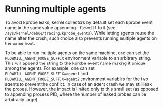 # Running multiple agents

To avoid kprobe leaks, kernel collectors by default set each kprobe event name to the same value appending `_flowmill` to it \(see `/sys/kernel/debug/tracing/kprobe_events`\). While letting agents reuse the name after the crash, such choice also prevents running multiple agents on the same host.

To be able to run multiple agents on the same machine, one can set the `FLOWMILL_AGENT_PROBE_SUFFIX` environment variable to an arbitrary string. This will append the string to the kprobe event name making it unique among the agents. For example, one can set `FLOWMILL_AGENT_PROBE_SUFFIX=agent1` and `FLOWMILL_AGENT_PROBE_SUFFIX=agent2` environment variables for the two agents to prevent the conflict. In case of an agent crash we may still leak the probes. However, the impact is limited only to this small set \(as opposed to appending process PID, where the number of leaked probes can be arbitrarily large\).

